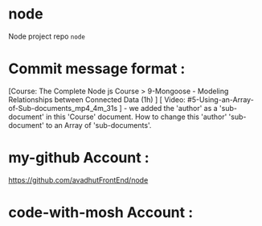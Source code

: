 # node
Node project repo `node`

# Commit message format : 
[Course: The Complete Node js Course > 9-Mongoose - Modeling Relationships between Connected Data (1h) ] [ Video: #5-Using-an-Array-of-Sub-documents_mp4_4m_31s ] - we added the 'author' as a 'sub-document' in this 'Course' document. How to change this 'author' 'sub-document' to an Array of 'sub-documents'.


# my-github Account : 
https://github.com/avadhutFrontEnd/node

# code-with-mosh Account : 
